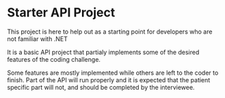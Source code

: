 # Starter API Project
This project is here to help out as a starting point for developers who are not familiar with .NET

It is a basic API project that partialy implements some of the desired features of the coding challenge.

Some features are mostly implemented while others are left to the coder
to finish.  Part of the API will run properly and it is expected that the patient specific part will not, and should be completed by the interviewee. 